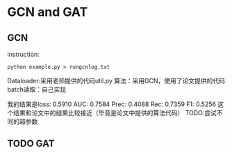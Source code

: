# GCN and GAT 
## GCN
instruction:
```shell
python example.py > rungcnlog.txt
```
Dataloader:采用老师提供的代码util.py
算法：采用GCN，使用了论文提供的代码
batch读取：自己实现

我的结果是loss: 0.5910 AUC: 0.7584 Prec: 0.4088 Rec: 0.7359 F1: 0.5256
这个结果和论文中的结果比较接近（毕竟是论文中提供的算法代码）
TODO:尝试不同的超参数

## TODO GAT
